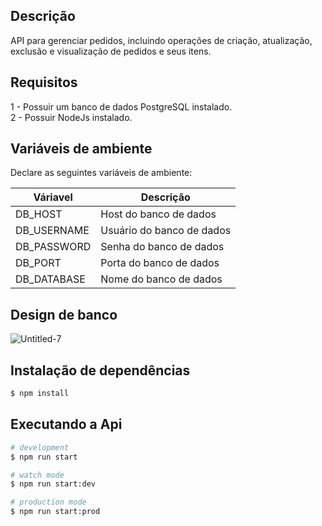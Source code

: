
## Descrição

API para gerenciar pedidos, incluindo operações de criação, atualização, exclusão e visualização de pedidos e seus itens.

## Requisitos

1 - Possuir um banco de dados PostgreSQL instalado.
<br>
2 - Possuir NodeJs instalado.

## Variáveis de ambiente

Declare as seguintes variáveis de ambiente:

|Váriavel|Descrição|
| --- | --- |
| DB_HOST | Host do banco de dados |
| DB_USERNAME | Usuário do banco de dados |
| DB_PASSWORD | Senha do banco de dados |
| DB_PORT | Porta do banco de dados |
| DB_DATABASE | Nome do banco de dados |


## Design de banco

<img src="https://i.ibb.co/jL3Mv6D/Untitled-7.png" alt="Untitled-7" border="0">

## Instalação de dependências

```bash
$ npm install
```

## Executando a Api

```bash
# development
$ npm run start

# watch mode
$ npm run start:dev

# production mode
$ npm run start:prod
```

